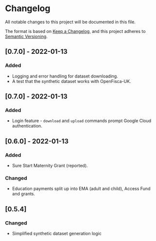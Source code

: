 # Changelog

All notable changes to this project will be documented in this file.

The format is based on [Keep a Changelog](https://keepachangelog.com/en/1.0.0/), 
and this project adheres to [Semantic Versioning](https://semver.org/spec/v2.0.0.html).

## [0.7.0] - 2022-01-13

### Added

* Logging and error handling for dataset downloading.
* A test that the synthetic dataset works with OpenFisca-UK.

## [0.7.0] - 2022-01-13

### Added

* Login feature - `download` and `upload` commands prompt Google Cloud authentication.

## [0.6.0] - 2022-01-13

### Added

* Sure Start Maternity Grant (reported).

### Changed

* Education payments split up into EMA (adult and child), Access Fund and grants.

## [0.5.4]

### Changed

* Simplified synthetic dataset generation logic
